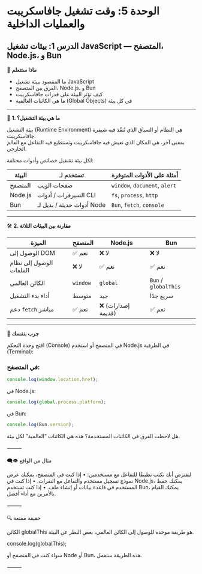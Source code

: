 # الوحدة 5: وقت تشغيل جافاسكريبت والعمليات الداخلية  


## الدرس 1: بيئات تشغيل JavaScript — المتصفح، Node.js، و Bun

🧠 **ماذا ستتعلم**
* ما المقصود ببيئة تشغيل JavaScript
* الفرق بين المتصفح، Node.js، و Bun
* كيف تؤثر البيئة على قدرات جافاسكريبت
* ما هي الكائنات العالمية (Global Objects) في كل بيئة

---

🧾 **1. ما هي بيئة التشغيل؟**

بيئة التشغيل (Runtime Environment) هي النظام أو السياق الذي تُنفّذ فيه شيفرة جافاسكريبت.  
بمعنى آخر، هي المكان الذي تعيش فيه جافاسكريبت وتستطيع فيه التفاعل مع العالم الخارجي.

لكل بيئة تشغيل خصائص وأدوات مختلفة:

| البيئة        | تستخدم لـ               | أمثلة على الأدوات المتوفرة |
|---------------|--------------------------|-----------------------------|
| المتصفح       | صفحات الويب              | `window`, `document`, `alert` |
| Node.js       | السيرفرات / أدوات CLI    | `fs`, `process`, `http`     |
| Bun           | أدوات حديثة / بديل لـ Node | `Bun`, `fetch`, `console`    |

---

🛠️ **2. مقارنة بين البيئات الثلاثة**

| الميزة                  | المتصفح        | Node.js         | Bun              |
|-------------------------|----------------|------------------|------------------|
| الوصول إلى DOM         | ✅ نعم         | ❌ لا            | ❌ لا             |
| الوصول إلى نظام الملفات | ❌ لا         | ✅ نعم           | ✅ نعم            |
| الكائن العالمي          | `window`       | `global`         | `Bun` / `globalThis` |
| أداء بدء التشغيل        | متوسط          | جيد              | سريع جدًا         |
| دعم `fetch` مباشر       | ✅ نعم         | ❌ (إصدارات قديمة) | ✅ نعم            |

---

🧪 **جرب بنفسك**

افتح وحدة التحكم (Console) في المتصفح أو استخدم Node.js في الطرفية (Terminal):

### في المتصفح:
```javascript
console.log(window.location.href);
```
في Node.js:
```javascript
console.log(global.process.platform);
```
في Bun:
```javascript
console.log(Bun.version);
```
هل لاحظت الفرق في الكائنات المستخدمة؟ هذه هي الكائنات “العالمية” لكل بيئة.

⸻

👁️‍🗨️ مثال من الواقع

لنفترض أنك تكتب تطبيقًا للتفاعل مع مستخدمين:
	•	إذا كنت في المتصفح، يمكنك عرض نموذج تسجيل مستخدم والتفاعل مع النقرات.
	•	إذا كنت في Node.js، يمكنك حفظ المستخدم في قاعدة بيانات أو إنشاء ملف.
	•	إذا كنت تستخدم Bun، يمكنك القيام بالأمرين مع أداء أفضل.

⸻

🔍 حقيقة ممتعة

الكائن globalThis هو طريقة موحدة للوصول إلى الكائن العالمي، بغض النظر عن البيئة.

console.log(globalThis);

سواء كنت في المتصفح أو Node أو Bun، هذه الطريقة ستعمل.

⸻
